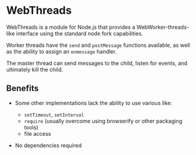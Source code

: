 WebThreads
==========

WebThreads is a module for Node.js that provides a
WebWorker-threads-like interface using the standard node fork
capabilities.

Worker threads have the `send` and `postMessage` functions available,
as well as the ability to assign an `onmessage` handler.

The master thread can send messages to the child, listen for events,
and ultimately kill the child.


Benefits
--------

* Some other implementations lack the ability to use various like:
  * `setTimeout`, `setInterval`
  * `require` (usually overcome using browserify or other packaging tools)
  * file access

* No dependencies required
